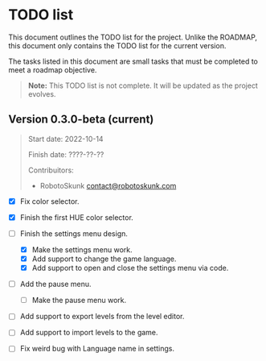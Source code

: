 # TODO list
This document outlines the TODO list for the project. Unlike the ROADMAP,
this document only contains the TODO list for the current version.

The tasks listed in this document are small tasks that must be completed
to meet a roadmap objective.

> **Note:** This TODO list is not complete. It will be updated as the
project evolves.


## Version 0.3.0-beta (current)
> Start date: 2022-10-14
>
> Finish date: ????-??-??
>
> Contribuitors:
> - RobotoSkunk <contact@robotoskunk.com>

- [x] Fix color selector.
- [x] Finish the first HUE color selector.
- [ ] Finish the settings menu design.
	- [x] Make the settings menu work.
	- [x] Add support to change the game language.
	- [x] Add support to open and close the settings menu via code.
- [ ] Add the pause menu.
	- [ ] Make the pause menu work.
- [ ] Add support to export levels from the level editor.
- [ ] Add support to import levels to the game.
- [ ] Fix weird bug with Language name in settings.

